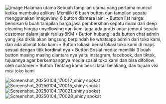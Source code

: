 ![image](https://github.com/user-attachments/assets/ef9f8b34-455c-4ad8-9483-7bab50cbb4bb)
Halaman utama
Sebuah tampilan utama yang pertama muncul ketika membuka aplikasi Memiliki 6 buah
button dan tampilan sepatu menggunakan imageview, 6 button diantara lain:
• Button list harga: berisikan 6 buah tampilan harga jasa pembersihan sepatu mulai
dari deep cleaning hingga unyellowing dan kami juga ada gratis antar jemput sepatu
customer dalam jarak radius 5KM
• Button hubungi: ada button chat admin yang jika diklik akan langsung berpindah ke
whatsapp admin dari toko kami, dan ada alamat toko kami
• Button lokasi: berisi lokasi toko kami di maps sesuai dengan titik kordinat nya
• Button Sosial media: memiliki 3 buah button masing masing diantara nya yaitu
instagram, facebook, dan tiktok, tujuannya agar berkembangnya media sosial toko
kami dan bisa difollow oleh customer
• Button Tentang kami: berisi latar belakang, dan tujuan visi misi toko kami

![Screenshot_20250104_170012_shiny spokat](https://github.com/user-attachments/assets/eaebb28f-9674-4b64-9917-59c2fe033291)
![Screenshot_20250104_170015_shiny spokat](https://github.com/user-attachments/assets/ab5e09e7-4b3d-499b-8bb3-cd2344fe7cc4)
![Screenshot_20250104_170021_shiny spokat](https://github.com/user-attachments/assets/e9e56b96-99fd-4b90-a342-5438c76e0d00)
![Screenshot_20250104_170028_shiny spokat](https://github.com/user-attachments/assets/932b5efa-2755-4650-ae99-c6bb7a246ec0)
